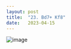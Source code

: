 ```yaml
---
layout: post
title:  "23. Bd7+ Kf8"
date:   2023-04-15
---
```


![image]({{site.url}}/assets/meetup_photos/2023-04-15.jpg)
